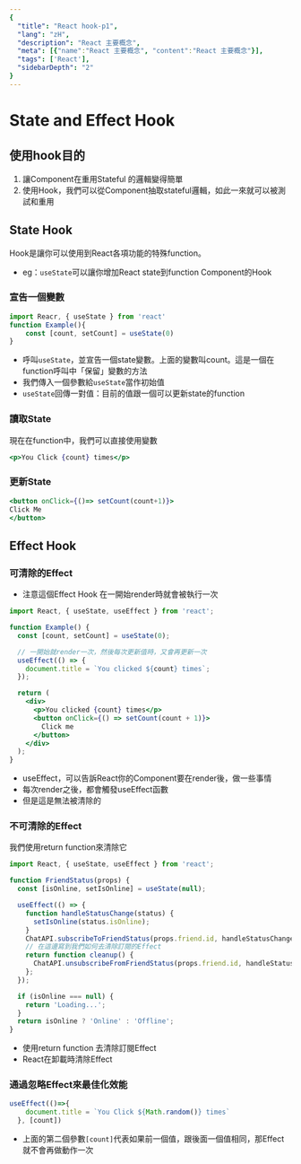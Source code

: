 ```yaml
---
{
  "title": "React hook-p1",
  "lang": "zH",
  "description": "React 主要概念",
  "meta": [{"name":"React 主要概念", "content":"React 主要概念"}],
  "tags": ['React'],
  "sidebarDepth": "2"
}
---
```

# State and Effect Hook
## 使用hook目的
1. 讓Component在重用Stateful 的邏輯變得簡單
2. 使用Hook，我們可以從Component抽取stateful邏輯，如此一來就可以被測試和重用

## State Hook
Hook是讓你可以使用到React各項功能的特殊function。
* eg：`useState`可以讓你增加React state到function Component的Hook
### 宣告一個變數
```jsx
import Reacr, { useState } from 'react'
function Example(){
    const [count, setCount] = useState(0)
}
```
* 呼叫`useState`，並宣告一個state變數。上面的變數叫count。這是一個在function呼叫中「保留」變數的方法
* 我們傳入一個參數給`useState`當作初始值
* `useState`回傳一對值：目前的值跟一個可以更新state的function
### 讀取State
現在在function中，我們可以直接使用變數
```jsx
<p>You Click {count} times</p>
```
### 更新State
```jsx
<button onClick={()=> setCount(count+1)}>
Click Me
</button>
```

## Effect Hook
### 可清除的Effect
* 注意這個Effect Hook 在一開始render時就會被執行一次
```jsx
import React, { useState, useEffect } from 'react';

function Example() {
  const [count, setCount] = useState(0);

  // 一開始就render一次，然後每次更新值時，又會再更新一次
  useEffect(() => {
    document.title = `You clicked ${count} times`;
  });

  return (
    <div>
      <p>You clicked {count} times</p>
      <button onClick={() => setCount(count + 1)}>
        Click me
      </button>
    </div>
  );
}
```
* useEffect，可以告訴React你的Component要在render後，做一些事情
* 每次render之後，都會觸發useEffect函數
* 但是這是無法被清除的

### 不可清除的Effect
我們使用return function來清除它
```jsx
import React, { useState, useEffect } from 'react';

function FriendStatus(props) {
  const [isOnline, setIsOnline] = useState(null);

  useEffect(() => {
    function handleStatusChange(status) {
      setIsOnline(status.isOnline);
    }
    ChatAPI.subscribeToFriendStatus(props.friend.id, handleStatusChange);
    // 在這邊寫到我們如何去清除訂閱的Effect
    return function cleanup() {
      ChatAPI.unsubscribeFromFriendStatus(props.friend.id, handleStatusChange);
    };
  });

  if (isOnline === null) {
    return 'Loading...';
  }
  return isOnline ? 'Online' : 'Offline';
}
```
* 使用return function 去清除訂閱Effect
* React在卸載時清除Effect
### 通過忽略Effect來最佳化效能
```jsx
useEffect(()=>{
    document.title = `You Click ${Math.random()} times`
  }, [count]) 
```
* 上面的第二個參數`[count]`代表如果前一個值，跟後面一個值相同，那Effect就不會再做動作一次
